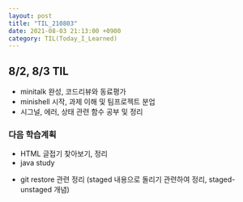 ```yaml
---
layout: post
title: "TIL_210803"
date: 2021-08-03 21:13:00 +0900
category: TIL(Today_I_Learned)
---
```


## 8/2, 8/3 TIL

- minitalk 완성, 코드리뷰와 동료평가
- minishell 시작, 과제 이해 및 팀프로젝트 분업
- 시그널, 에러, 상태 관련 함수 공부 및 정리 

### 다음 학습계획
- HTML 글접기 찾아보기, 정리
- java study
+ git restore 관련 정리 (staged 내용으로 돌리기 관련하여 정리, staged-unstaged 개념)